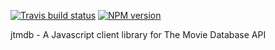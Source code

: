 [![Travis build status](https://travis-ci.com/studio308/jtmdb.svg?branch=master)](https://travis-ci.com/github/studio308/jtmdb)
[![NPM version](http://img.shields.io/npm/v/jtmdb.svg?style=flat-square)](https://www.npmjs.org/package/jtmdb)

jtmdb - A Javascript client library for The Movie Database API
